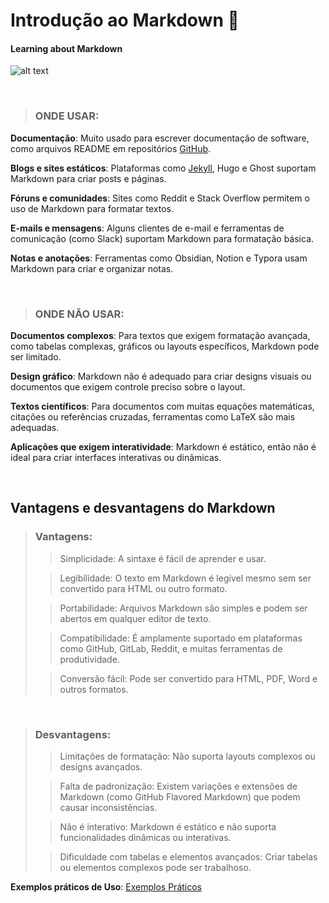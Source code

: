 # Introdução ao Markdown 🔰
#### Learning about Markdown


 ![alt text](https://www.linuxadictos.com/wp-content/uploads/Markdown.png)

&nbsp;
&nbsp;
&nbsp;

 > ### ONDE USAR:

**Documentação**: Muito usado para escrever documentação de software, como arquivos README em repositórios [GitHub](https://github.com/).

**Blogs e sites estáticos**: Plataformas como [Jekyll](https://jekyllrb.com/), Hugo e Ghost suportam Markdown para criar posts e páginas.

**Fóruns e comunidades**: Sites como Reddit e Stack Overflow permitem o uso de Markdown para formatar textos.

**E-mails e mensagens**: Alguns clientes de e-mail e ferramentas de comunicação (como Slack) suportam Markdown para formatação básica.

**Notas e anotações**: Ferramentas como Obsidian, Notion e Typora usam Markdown para criar e organizar notas.



&nbsp;
&nbsp;
&nbsp;


> ### ONDE NÃO USAR:

**Documentos complexos**: Para textos que exigem formatação avançada, como tabelas complexas, gráficos ou layouts específicos, Markdown pode ser limitado.

**Design gráfico**: Markdown não é adequado para criar designs visuais ou documentos que exigem controle preciso sobre o layout.

**Textos científicos**: Para documentos com muitas equações matemáticas, citações ou referências cruzadas, ferramentas como LaTeX são mais adequadas.

**Aplicações que exigem interatividade**: Markdown é estático, então não é ideal para criar interfaces interativas ou dinâmicas.



&nbsp;
&nbsp;
&nbsp;
&nbsp;
&nbsp;
&nbsp;



## Vantagens e desvantagens do Markdown
> ### Vantagens:
>
>>Simplicidade: A sintaxe é fácil de aprender e usar.
>
>>Legibilidade: O texto em Markdown é legível mesmo sem ser convertido para HTML ou outro formato.
>
>>Portabilidade: Arquivos Markdown são simples e podem ser abertos em qualquer editor de texto.
>
>>Compatibilidade: É amplamente suportado em plataformas como GitHub, GitLab, Reddit, e muitas ferramentas de produtividade.
>
>>Conversão fácil: Pode ser convertido para HTML, PDF, Word e outros formatos.

&nbsp;
&nbsp;
&nbsp;

> ### Desvantagens:
>
>>Limitações de formatação: Não suporta layouts complexos ou designs avançados.
>
>>Falta de padronização: Existem variações e extensões de Markdown (como GitHub Flavored Markdown) que podem causar inconsistências.
>
>>Não é interativo: Markdown é estático e não suporta funcionalidades dinâmicas ou interativas.
>
>>Dificuldade com tabelas e elementos avançados: Criar tabelas ou elementos complexos pode ser trabalhoso.




**Exemplos práticos de Uso**: [Exemplos Práticos](https://github.com/MarceloZilotti/Markdown/blob/main/Exemplos.md)
